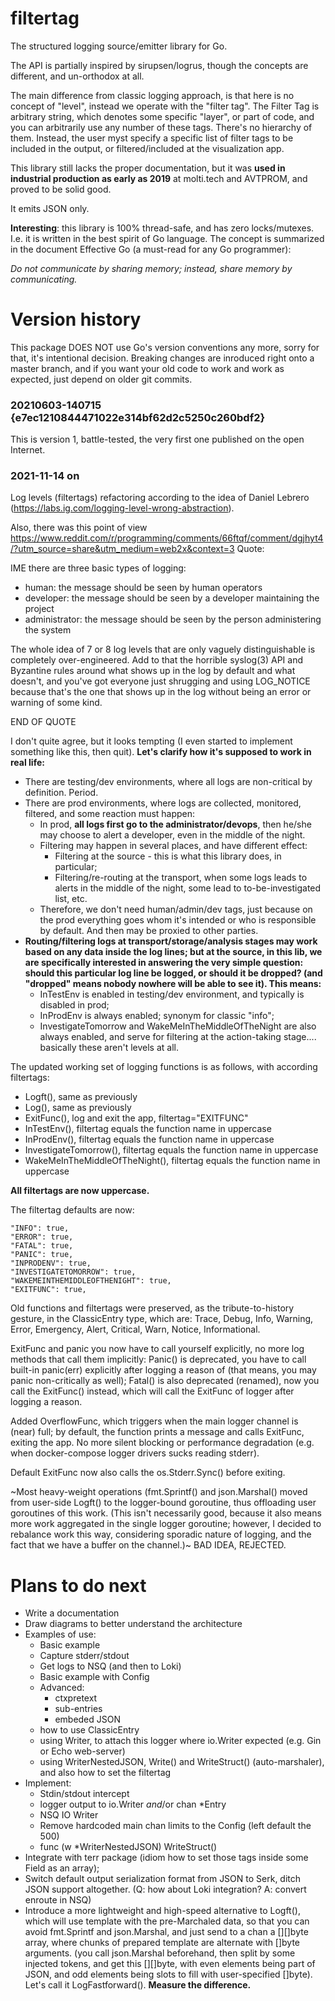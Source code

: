 # filtertag

The structured logging source/emitter library for Go.

The API is partially inspired by sirupsen/logrus, though the concepts are different, and un-orthodox at all.

The main difference from classic logging approach, is that here is no concept of "level", instead we operate with the "filter tag". The Filter Tag is arbitrary string, which denotes some specific "layer", or part of code, and you can arbitrarily use any number of these tags. There's no hierarchy of them. Instead, the
user myst specify a specific list of filter tags to be included in the output, or filtered/included at the visualization app.

This library still lacks the proper documentation, but it was __used in industrial production as early as 2019__ at molti.tech and AVTPROM, and proved to be solid good.

It emits JSON only.

__Interesting__: this library is 100% thread-safe, and has zero locks/mutexes. I.e. it is written in the best spirit of Go language. The concept is summarized in the document Effective Go (a must-read for any Go programmer):

   _Do not communicate by sharing memory; instead, share memory by communicating._


# Version history

This package DOES NOT use Go's version conventions any more, sorry for that, it's intentional decision.
Breaking changes are inroduced right onto a master branch, and if you want your old code to work and work
as expected, just depend on older git commits.

### 20210603-140715 {e7ec1210844471022e314bf62d2c5250c260bdf2}

This is version 1, battle-tested, the very first one published on the open Internet.

### 2021-11-14 on

Log levels (filtertags) refactoring according to the idea of Daniel Lebrero (https://labs.ig.com/logging-level-wrong-abstraction).

Also, there was this point of view https://www.reddit.com/r/programming/comments/66ftqf/comment/dgjhyt4/?utm_source=share&utm_medium=web2x&context=3
Quote:

IME there are three basic types of logging:

- human: the message should be seen by human operators
- developer: the message should be seen by a developer maintaining the project
- administrator: the message should be seen by the person administering the system

The whole idea of 7 or 8 log levels that are only vaguely distinguishable is completely over-engineered. Add to that the horrible syslog(3) API and Byzantine rules around what shows up in the log by default and what doesn't, and you've got everyone just shrugging and using LOG_NOTICE because that's the one that shows up in the log without being an error or warning of some kind.

END OF QUOTE

I don't quite agree, but it looks tempting (I even started to implement something like this, then quit).
__Let's clarify how it's supposed to work in real life:__

- There are testing/dev environments, where all logs are non-critical by definition. Period.
- There are prod environments, where logs are collected, monitored, filtered, and some reaction must happen:
    - In prod, __all logs first go to the administrator/devops__, then he/she may choose to alert a developer,
        even in the middle of the night.
    - Filtering may happen in several places, and have different effect:
        - Filtering at the source - this is what this library does, in particular;
        - Filtering/re-routing at the transport, when some logs leads to alerts in the middle of the night,
            some lead to to-be-investigated list, etc.
    - Therefore, we don't need human/admin/dev tags, just because on the prod everything goes whom
        it's intended or who is responsible by default. And then may be proxied to other parties.
- __Routing/filtering logs at transport/storage/analysis stages may work based on any data inside the log lines;
    but at the source, in this lib, we are specifically interested in answering the very simple question:
    should this particular log line be logged, or should it be dropped? (and "dropped" means nobody nowhere
    will be able to see it). This means:__
    - InTestEnv is enabled in testing/dev environment, and typically is disabled in prod;
    - InProdEnv is always enabled; synonym for classic "info";
    - InvestigateTomorrow and WakeMeInTheMiddleOfTheNight are also always enabled, and serve for filtering
        at the action-taking stage.... basically these aren't levels at all.

The updated working set of logging functions is as follows, with according filtertags:

- Logft(), same as previously
- Log(), same as previously
- ExitFunc(), log and exit the app, filtertag="EXITFUNC"
- InTestEnv(), filtertag equals the function name in uppercase
- InProdEnv(), filtertag equals the function name in uppercase
- InvestigateTomorrow(), filtertag equals the function name in uppercase
- WakeMeInTheMiddleOfTheNight(), filtertag equals the function name in uppercase

__All filtertags are now uppercase.__

The filtertag defaults are now:

	"INFO": true,
	"ERROR": true,
	"FATAL": true,
	"PANIC": true,
	"INPRODENV": true,
	"INVESTIGATETOMORROW": true,
	"WAKEMEINTHEMIDDLEOFTHENIGHT": true,
	"EXITFUNC": true,

Old functions and filtertags were preserved, as the tribute-to-history gesture, in the
ClassicEntry type, which are: Trace, Debug, Info, Warning, Error, Emergency, Alert, Critical,
Warn, Notice, Informational.

ExitFunc and panic you now have to call yourself explicitly, no more log methods that call them
implicitly: Panic() is deprecated, you have to call built-in panic(err) explicitly after logging
a reason of (that means, you may panic non-critically as well); Fatal() is also deprecated (renamed),
now you call the ExitFunc() instead, which will call the ExitFunc of logger after logging a reason.

Added OverflowFunc, which triggers when the main logger channel is (near) full; by default,
the function prints a message and calls ExitFunc, exiting the app. No more silent blocking
or performance degradation (e.g. when docker-compose logger drivers sucks reading stderr).

Default ExitFunc now also calls the os.Stderr.Sync() before exiting.

~Most heavy-weight operations (fmt.Sprintf() and json.Marshal() moved from user-side
Logft() to the logger-bound goroutine, thus offloading user goroutines of this work.
(This isn't necessarily good, because it also means more work aggregated in the single
logger goroutine; however, I decided to rebalance work this way, considering sporadic
nature of logging, and the fact that we have a buffer on the channel.)~ BAD IDEA, REJECTED.


# Plans to do next

- Write a documentation
- Draw diagrams to better understand the architecture
- Examples of use:
    - Basic example
    - Capture stderr/stdout
    - Get logs to NSQ (and then to Loki)
    - Basic example with Config
    - Advanced:
        - ctxpretext
        - sub-entries
        - embeded JSON
    - how to use ClassicEntry
    - using Writer, to attach this logger where io.Writer expected (e.g. Gin or Echo web-server)
    - using WriterNestedJSON, Write() and WriteStruct() (auto-marshaler), and also how to set the filtertag
- Implement:
    - Stdin/stdout intercept
    - logger output to io.Writer _and_/or chan *Entry
    - NSQ IO Writer
    - Remove hardcoded main chan limits to the Config (left default the 500)
    - func (w *WriterNestedJSON) WriteStruct()
- Integrate with terr package (idiom how to set those tags inside some Field as an array);
- Switch default output serialization format from JSON to Serk, ditch JSON support altogether. (Q: how about Loki
    integration? A: convert enroute in NSQ)
- Introduce a more lightweight and high-speed alternative to Logft(), which will use template with the pre-Marchaled data,
    so that you can avoid fmt.Sprintf and json.Marshal, and just send to a chan a [][]byte array, where chunks
    of prepared template are alternate with []byte arguments. (you call json.Marshal beforehand, then split by
    some injected tokens, and get this [][]byte, with even elements being part of JSON, and odd elements being
    slots to fill with user-specified []byte). Let's call it LogFastforward(). __Measure the difference.__



